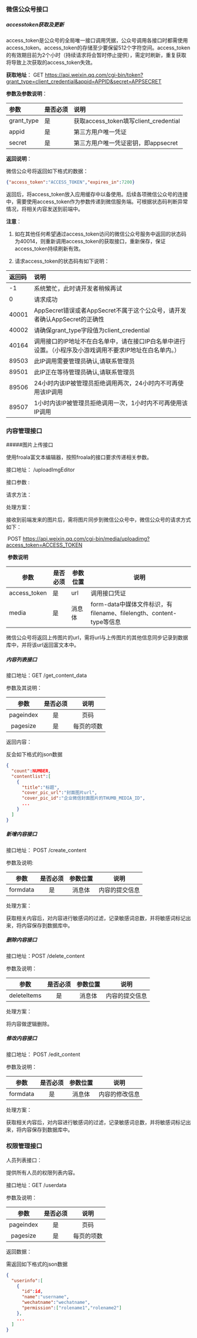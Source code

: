 ### 微信公众号接口

##### accesstoken获取及更新

access_token是公众号的全局唯一接口调用凭据，公众号调用各接口时都需使用access_token。access_token的存储至少要保留512个字符空间。access_token的有效期目前为2个小时（持续请求将会暂时停止提供），需定时刷新，重复获取将导致上次获取的access_token失效。

**获取地址**： GET https://api.weixin.qq.com/cgi-bin/token?grant_type=client_credential&appid=APPID&secret=APPSECRET

**参数及参数说明**：

| 参数       | 是否必须 | 说明                                  |
| :--------- | :------- | :------------------------------------ |
| grant_type | 是       | 获取access_token填写client_credential |
| appid      | 是       | 第三方用户唯一凭证                    |
| secret     | 是       | 第三方用户唯一凭证密钥，即appsecret   |

**返回说明**：

微信公众号将返回如下格式的数据：

```json
{"access_token":"ACCESS_TOKEN","expires_in":7200}
```

返回后，将access_token放入应用缓存中以备使用。后续各项微信公众号的连接中，需要使用access_token作为参数传递到微信服务端。可根据状态码判断异常情况，将相关内容发送到前端中。

**注意**：

1. 如在其他任何希望通过access_token访问的微信公众号服务中返回的状态码为40014，则重新调用access_token的获取接口，重新保存，保证access_token持续刷新有效。

2. 请求access_token的状态码有如下说明：

| 返回码 | 说明                                                         |
| :----- | :----------------------------------------------------------- |
| -1     | 系统繁忙，此时请开发者稍候再试                               |
| 0      | 请求成功                                                     |
| 40001  | AppSecret错误或者AppSecret不属于这个公众号，请开发者确认AppSecret的正确性 |
| 40002  | 请确保grant_type字段值为client_credential                    |
| 40164  | 调用接口的IP地址不在白名单中，请在接口IP白名单中进行设置。（小程序及小游戏调用不要求IP地址在白名单内。） |
| 89503  | 此IP调用需要管理员确认,请联系管理员                          |
| 89501  | 此IP正在等待管理员确认,请联系管理员                          |
| 89506  | 24小时内该IP被管理员拒绝调用两次，24小时内不可再使用该IP调用 |
| 89507  | 1小时内该IP被管理员拒绝调用一次，1小时内不可再使用该IP调用   |

### 内容管理接口

#####图片上传接口

使用froala富文本编辑器，按照froala的接口要求传递相关参数。

接口地址： /uploadImgEditor

接口参数 :

请求方法：

处理方案：

​       接收到前端发来的图片后，需将图片同步到微信公众号中，微信公众号的请求方式如下：

​       POST  https://api.weixin.qq.com/cgi-bin/media/uploadimg?access_token=ACCESS_TOKEN

​       **参数说明**

| 参数         | 是否必须 | 参数位置 | 说明                                                         |
| ------------ | -------- | -------- | ------------------------------------------------------------ |
| access_token | 是       | url      | 调用接口凭证                                                 |
| media        | 是       | 消息体   | form-data中媒体文件标识，有filename、filelength、content-type等信息 |

​     微信公众号将返回上传图片的url，需将url与上传图片的其他信息同步记录到数据库中，并将该url返回富文本中。

##### 内容列表接口

接口地址：GET /get_content_data

参数及其说明：

|   参数    | 是否必须 |    说明    |
| :-------: | :------: | :--------: |
| pageindex |    是    |    页码    |
| pagesize  |    是    | 每页的项数 |

返回内容：

反会如下格式的json数据

~~~json
{
  "count":NUMBER,
  "contentlist":[
    {
      "title":"标题",
      "cover_pic_url":"封面图片url",
      "cover_pic_id":"企业微信封面图片的THUMB_MEDIA_ID",
      ...
    }
  ]
}
~~~

##### 新增内容接口

接口地址： POST /create_content

参数及说明:

|   参数   | 是否必须 | 参数位置 |      说明      |
| :------: | :------: | :------: | :------------: |
| formdata |    是    |  消息体  | 内容的提交信息 |

处理方案：

获取相关内容后，对内容进行敏感词的过滤，记录敏感词总数，并将敏感词标记出来，将内容保存到数据库中。

##### 删除内容接口

接口地址：POST /delete_content

参数及说明：

|    参数     | 是否必须 | 参数位置 |      说明      |
| :---------: | :------: | :------: | :------------: |
| deleteItems |    是    |  消息体  | 内容的提交信息 |

处理方案：

将内容做逻辑删除。

##### 修改内容接口

接口地址： POST /edit_content

参数及说明：

|   参数   | 是否必须 | 参数位置 |      说明      |
| :------: | :------: | :------: | :------------: |
| formdata |    是    |  消息体  | 内容的修改信息 |

处理方案：

获取相关内容后，对内容进行敏感词的过滤，记录敏感词总数，并将敏感词标记出来，将内容保存到数据库中。

### 权限管理接口

人员列表接口：

提供所有人员的权限列表内容。

接口地址：GET /userdata

参数及说明：

|   参数    | 是否必须 |    说明    |
| :-------: | :------: | :--------: |
| pageindex |    是    |    页码    |
| pagesize  |    是    | 每页的项数 |

返回数据：

需返回如下格式的json数据

~~~json
{
  "userinfo":[
    {
      "id":id,
      "name":"username",
      "wechatname":"wechatname",
      "permission":["rolename1","rolename2"]
    },
    ...
  ]
}
~~~


